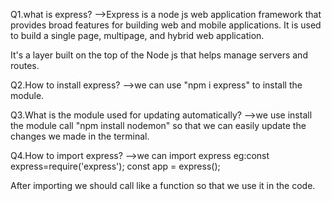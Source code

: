 Q1.what is express?
-->Express is a node js web application framework that provides broad features for building web and mobile applications. It is used to build a single page, multipage, and hybrid web application.

It's a layer built on the top of the Node js that helps manage servers and routes.


Q2.How to install express?
-->we can use "npm i express" to install the module.

Q3.What is the module used for updating automatically?
-->we use install the module call "npm install nodemon" so that we can easily update the changes we made in the terminal.

Q4.How to import express?
-->we can import express 
eg:const express=require('express');
const app = express();

After importing we should call like a function so that we use it in the code.